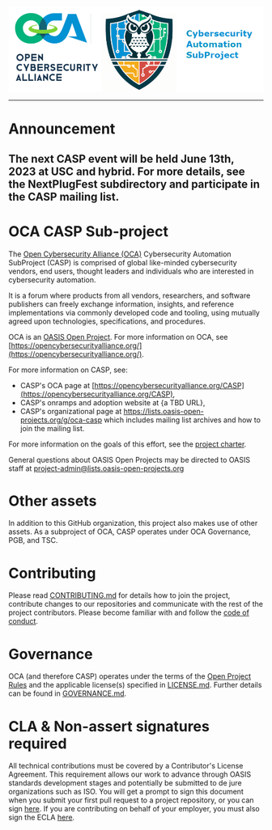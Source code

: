 ![logo](./Images/Casp-landscape3.png)

---
# Announcement
The next CASP event will be held June 13th, 2023 at USC and hybrid.
For more details, 
see the NextPlugFest subdirectory
and participate in the CASP mailing list.
---

# OCA CASP Sub-project
The [Open Cybersecurity Alliance (OCA)](https://opencybersecurityalliance.org/) 
Cybersecurity Automation SubProject (CASP) is comprised of global like-minded cybersecurity vendors, end users, thought leaders and individuals who are interested in cybersecurity automation.

It is a forum where products from all vendors, researchers, and software publishers can freely exchange information, insights, and reference implementations via commonly developed code and tooling, using mutually agreed upon technologies, specifications, and procedures.

OCA is an [OASIS Open Project](https://oasis-open-projects.org/). 
For more information on OCA, 
see [https://opencybersecurityalliance.org/](https://opencybersecurityalliance.org/).

For more information on CASP, see:
- CASP's OCA page at [https://opencybersecurityalliance.org/CASP](https://opencybersecurityalliance.org/CASP),
- CASP's onramps and adoption website at {a TBD URL},
- CASP's organizational page at https://lists.oasis-open-projects.org/g/oca-casp which includes mailing list archives and how to join the mailing list.

For more information on the goals of this effort, see the [project charter](./CHARTER.md). 

General questions about OASIS Open Projects may be directed to OASIS staff at project-admin@lists.oasis-open-projects.org

# Other assets

In addition to this GitHub organization, this project also makes use of other assets. 
As a subproject of OCA, CASP operates under OCA Governance, PGB, and TSC.

# Contributing

Please read [CONTRIBUTING.md](CONTRIBUTING.md) for details how to join the project, contribute changes to our repositories and communicate with the rest of the project contributors. Please become familiar with and follow the [code of conduct](CODE-OF-CONDUCT.md).

# Governance

OCA (and therefore CASP) operates under the terms of the [Open Project Rules](https://www.oasis-open.org/policies-guidelines/open-projects-process) and the applicable license(s) specified in [LICENSE.md](LICENSE.md). Further details can be found in [GOVERNANCE.md](GOVERNANCE.md).

# CLA & Non-assert signatures required

All technical contributions must be covered by a Contributor's License Agreement. This requirement allows our work to advance through OASIS standards development stages and potentially be submitted to de jure organizations such as ISO. You will get a prompt to sign this document when you submit your first pull request to a project repository, or you can sign [here](https://www.oasis-open.org/open-projects/cla/oasis-open-projects-individual-contributor-license-agreement-i-cla/). If you are contributing on behalf of your employer, you must also sign the ECLA [here](https://www.oasis-open.org/open-projects/cla/entity-cla-20210630/).

